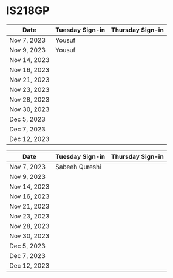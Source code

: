 # IS218GP
| Date       | Tuesday Sign-in | Thursday Sign-in |
|------------|-----------------|------------------|
| Nov 7, 2023| Yousuf                |                  |
| Nov 9, 2023| Yousuf                |                  |
| Nov 14, 2023|                |                  |
| Nov 16, 2023|                |                  |
| Nov 21, 2023|                |                  |
| Nov 23, 2023|                |                  |
| Nov 28, 2023|                |                  |
| Nov 30, 2023|                |                  |
| Dec 5, 2023 |                |                  |
| Dec 7, 2023 |                |                  |
| Dec 12, 2023|                |                  |


| Date       | Tuesday Sign-in | Thursday Sign-in |
|------------|-----------------|------------------|
| Nov 7, 2023| Sabeeh Qureshi                |                  |
| Nov 9, 2023|                 |                  |
| Nov 14, 2023|                |                  |
| Nov 16, 2023|                |                  |
| Nov 21, 2023|                |                  |
| Nov 23, 2023|                |                  |
| Nov 28, 2023|                |                  |
| Nov 30, 2023|                |                  |
| Dec 5, 2023 |                |                  |
| Dec 7, 2023 |                |                  |
| Dec 12, 2023|                |                  |
